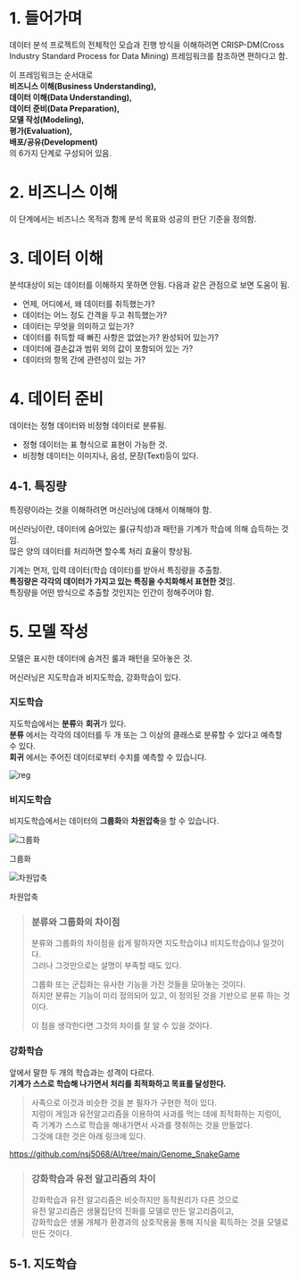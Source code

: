 # 1. 들어가며
데이터 분석 프로젝트의 전체적인 모습과 진행 방식을 이해하려면 CRISP-DM(Cross Industry Standard Process for Data Mining) 프레임워크를 참조하면 편하다고 함.          

이 프레임워크는 순서대로       
**비즈니스 이해(Business Understanding),      
데이터 이해(Data Understanding),       
데이터 준비(Data Preparation),         
모델 작성(Modeling),        
평가(Evaluation),           
배포/공유(Development)**            
의 6가지 단계로 구성되어 있음.

# 2. 비즈니스 이해
이 단계에서는 비즈니스 목적과 함께 분석 목표와 성공의 판단 기준을 정의함.

# 3. 데이터 이해
분석대상이 되는 데이터를 이해하지 못하면 안됨.
다음과 같은 관점으로 보면 도움이 됨.

* 언제, 어디에서, 왜 데이터를 취득했는가?
* 데이터는 어느 정도 간격을 두고 취득했는가?
* 데이터는 무엇을 의미하고 있는가?
* 데이터를 취득할 때 빠진 사항은 없었는가? 완성되어 있는가?
* 데이터에 결손값과 범위 외의 값이 포함되어 있는 가?
* 데이터의 항목 간에 관련성이 있는 가?

# 4. 데이터 준비
데이터는 정형 데이터와 비정형 데이터로 분류됨.

* 정형 데이터는 표 형식으로 표현이 가능한 것.
* 비정형 데이터는 이미지나, 음성, 문장(Text)등이 있다.

## 4-1. 특징량
특징량이라는 것을 이해하려면 머신러닝에 대해서 이해해야 함.

머신러닝이란, 데이터에 숨어있는 룰(규칙성)과 패턴을 기계가 학습에 의해 습득하는 것임.     
많은 양의 데이터를 처리하면 할수록 처리 효율이 향상됨.       

기계는 먼저, 입력 데이터(학습 데이터)를 받아서 특징량을 추출함.       
**특징량은 각각의 데이터가 가지고 있는 특징을 수치화해서 표현한 것**임.      
특징량을 어떤 방식으로 추출할 것인지는 인간이 정해주어야 함.        

# 5. 모델 작성

모델은 표시한 데이터에 숨겨진 룰과 패턴을 모아놓은 것.

머신러닝은 지도학습과 비지도학습, 강화학습이 있다. 

### 지도학습
지도학습에서는 **분류**와 **회귀**가 있다.         
**분류** 에서는 각각의 데이터를 두 개 또는 그 이상의 클래스로 분류할 수 있다고 예측할 수 있다.           
**회귀** 에서는 주어진 데이터로부터 수치를 예측할 수 있습니다.

![reg](https://user-images.githubusercontent.com/64456822/152492896-68ae853c-4909-416a-9e8e-ff3f305ecd44.JPG)

### 비지도학습
비지도학습에서는 데이터의 **그룹화**와 **차원압축**을 할 수 있습니다.

![그룹화](https://user-images.githubusercontent.com/64456822/152493804-f3e523ed-271e-4568-812c-8d711486fd06.JPG)

그룹화

![차원압축](https://user-images.githubusercontent.com/64456822/152494266-34950b45-1cec-4f27-9023-51c14fcd8d63.JPG)

차원압축

> ### 분류와 그룹화의 차이점
>분류와 그룹화의 차이점을 쉽게 말하자면 지도학습이냐 비지도학습이냐 일것이다.      
>그러나 그것만으로는 설명이 부족할 때도 있다.         
>
>그룹화 또는 군집화는 유사한 기능을 가진 것들을 모아놓는 것이다.        
>하지만 분류는 기능이 미리 정의되어 있고, 이 정의된 것을 기반으로 분류 하는 것이다.      
>
>이 점을 생각한다면 그것의 차이를 잘 알 수 있을 것이다.        

### 강화학습
앞에서 말한 두 개의 학습과는 성격이 다르다.       
**기계가 스스로 학습해 나가면서 처리를 최적화하고 목표를 달성한다.**        

> 사족으로 이것과 비슷한 것을 본 필자가 구현한 적이 있다.         
> 지렁이 게임과 유전알고리즘을 이용하여 사과를 먹는 데에 최적화하는 지렁이, 즉 기계가 스스로 학습을 해내가면서 사과를 쟁취하는 것을 만들었다.       
> 그것에 대한 것은 아래 링크에 있다.

https://github.com/nsj5068/AI/tree/main/Genome_SnakeGame

> ### 강화학습과 유전 알고리즘의 차이
>강화학습과 유전 알고리즘은 비슷하지만 동작원리가 다른 것으로         
>유전 알고리즘은 생물집단의 진화를 모델로 만든 알고리즘이고,       
>강화학습은 생물 개체가 환경과의 상호작용을 통해 지식을 획득하는 것을 모델로 만든 것이다.

## 5-1. 지도학습





